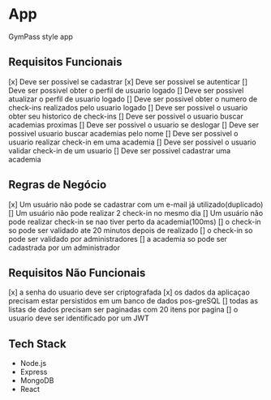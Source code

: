 # App

GymPass style app

## Requisitos Funcionais

[x] Deve ser possivel se cadastrar
[x] Deve ser possivel se autenticar
[] Deve ser possivel obter o perfil de usuario logado
[] Deve ser possivel atualizar o perfil de usuario logado
[] Deve ser possivel obter o numero de check-ins realizados pelo usuario logado
[] Deve ser possivel o usuario obter seu historico de check-ins
[] Deve ser possivel o usuario buscar academias proximas
[] Deve ser possivel o usuario se deslogar
[] Deve ser  possivel usuario buscar academias pelo nome
[] Deve ser possivel o usuario realizar check-in em uma academia
[] Deve ser possivel o usuario validar check-in de um usuario
[] Deve ser possivel cadastrar uma academia


## Regras de Negócio
[x] Um usuário não pode se cadastrar com um e-mail já utilizado(duplicado)
[] Um usuário não pode realizar  2 check-in no mesmo dia
[] Um usuário não pode realizar check-in se nao tiver perto da academia(100ms)
[] o check-in so pode ser validado ate 20 minutos depois de realizado
[] o check-in so pode ser validado por administradores
[] a academia so pode ser cadastrada por um administrador

## Requisitos Não Funcionais
[x] a senha do usuario deve ser criptografada
[x] os dados da aplicaçao precisam estar persistidos em um banco de dados pos-greSQL
[] todas as listas de dados precisam ser paginadas com 20 itens por pagina
[] o usuario deve ser identificado por um JWT

## Tech Stack

- Node.js
- Express
- MongoDB
- React